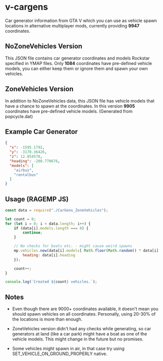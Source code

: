 # v-cargens

Car generator information from GTA V which you can use as vehicle spawn locations in alternative multiplayer mods, currently providing **9947** coordinates.

## NoZoneVehicles Version

This JSON file contains car generator coordinates and models Rockstar specified in YMAP files. Only **1084** coordinates have pre-defined vehicle models, you can either keep them or ignore them and spawn your own vehicles.

## ZoneVehicles Version

In addition to NoZoneVehicles data, this JSON file has vehicle models that have a chance to spawn at the coordinates. In this version **9905** coordinates have pre-defined vehicle models. (Generated from popcycle.dat)

## Example Car Generator

```json
{
  "x": -1595.1792,
  "y": -3170.36426,
  "z": 12.854578,
  "heading": -208.770676,
  "models": [
    "airbus",
    "rentalbus"
  ]
}
```

## Usage (RAGEMP JS)

```js
const data = require("./CarGens_ZoneVehicles");

let count = 0;
for (let i = 0; i < data.length; i++) {
    if (data[i].models.length === 0) {
        continue;
    }

    // No checks for boats etc. - might cause weird spawns
    mp.vehicles.new(data[i].models[ Math.floor(Math.random() * data[i].models.length) ], new mp.Vector3(data[i].x, data[i].y, data[i].z), {
        heading: data[i].heading
    });

    count++;
}

console.log(`Created ${count} vehicles.`);
```

## Notes

- Even though there are 9000+ coordinates available, it doesn't mean you should spawn vehicles on all coordinates. Personally, using 20-30% of the locations is more than enough.

- ZoneVehicles version didn't had any checks while generating, so car generators at land (like a car park) might have a boat as one of the vehicle models. This might change in the future but no promises.

- Some vehicles might spawn in air, in that case try using SET_VEHICLE_ON_GROUND_PROPERLY native.
